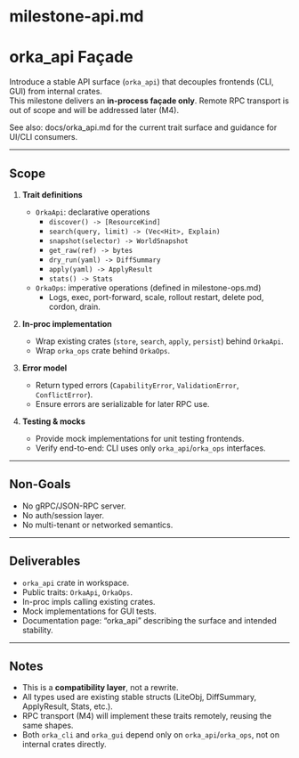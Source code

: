 # milestone-api.md

orka_api Façade
===============

Introduce a stable API surface (`orka_api`) that decouples frontends (CLI, GUI)
from internal crates.  
This milestone delivers an **in-process façade only**. Remote RPC transport is
out of scope and will be addressed later (M4).

See also: docs/orka_api.md for the current trait surface and guidance for
UI/CLI consumers.

---

## Scope

1. **Trait definitions**
   - `OrkaApi`: declarative operations
     - `discover() -> [ResourceKind]`
     - `search(query, limit) -> (Vec<Hit>, Explain)`
     - `snapshot(selector) -> WorldSnapshot`
     - `get_raw(ref) -> bytes`
     - `dry_run(yaml) -> DiffSummary`
     - `apply(yaml) -> ApplyResult`
     - `stats() -> Stats`
   - `OrkaOps`: imperative operations (defined in milestone-ops.md)
     - Logs, exec, port-forward, scale, rollout restart, delete pod, cordon, drain.

2. **In-proc implementation**
   - Wrap existing crates (`store`, `search`, `apply`, `persist`) behind `OrkaApi`.
   - Wrap `orka_ops` crate behind `OrkaOps`.

3. **Error model**
   - Return typed errors (`CapabilityError`, `ValidationError`, `ConflictError`).
   - Ensure errors are serializable for later RPC use.

4. **Testing & mocks**
   - Provide mock implementations for unit testing frontends.
   - Verify end-to-end: CLI uses only `orka_api`/`orka_ops` interfaces.

---

## Non-Goals

- No gRPC/JSON-RPC server.  
- No auth/session layer.  
- No multi-tenant or networked semantics.  

---

## Deliverables

- `orka_api` crate in workspace.  
- Public traits: `OrkaApi`, `OrkaOps`.  
- In-proc impls calling existing crates.  
- Mock implementations for GUI tests.  
- Documentation page: “orka_api” describing the surface and intended stability.  

---

## Notes

- This is a **compatibility layer**, not a rewrite.  
- All types used are existing stable structs (LiteObj, DiffSummary, ApplyResult, Stats, etc.).  
- RPC transport (M4) will implement these traits remotely, reusing the same shapes.  
- Both `orka_cli` and `orka_gui` depend only on `orka_api`/`orka_ops`, not on internal crates directly.
